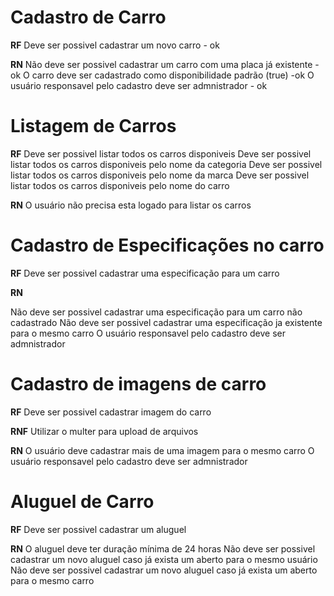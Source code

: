 # Cadastro de Carro

**RF**
Deve ser possivel cadastrar um novo carro - ok

**RN**
Não deve ser possivel cadastrar um carro com uma placa já existente - ok
O carro deve ser cadastrado como disponibilidade padrão (true) -ok
O usuário responsavel pelo cadastro deve ser admnistrador - ok


# Listagem de Carros

**RF**
Deve ser possivel listar todos os carros disponiveis
Deve ser possivel listar todos os carros disponiveis pelo nome da categoria
Deve ser possivel listar todos os carros disponiveis pelo nome da marca 
Deve ser possivel listar todos os carros disponiveis pelo nome do carro

**RN**
O usuário não precisa esta logado para listar os carros

# Cadastro de Especificações no carro

**RF**
Deve ser possivel cadastrar uma especificação para um carro


**RN**

Não deve ser possivel cadastrar uma especificação para um carro não cadastrado
Não deve ser possivel cadastrar uma especificação ja existente para o mesmo carro
O usuário responsavel pelo cadastro deve ser admnistrador

# Cadastro de imagens de carro

**RF**
Deve ser possivel cadastrar imagem do carro

**RNF**
Utilizar o multer para upload de arquivos

**RN**
O usuário deve cadastrar mais de uma imagem para o mesmo carro
O usuário responsavel pelo cadastro deve ser admnistrador


# Aluguel de Carro

**RF**
Deve ser possivel cadastrar um aluguel

**RN**
O aluguel deve ter duração mínima de 24 horas
Não deve ser possivel cadastrar um novo aluguel caso já exista um aberto para o mesmo usuário
Não deve ser possivel cadastrar um novo aluguel caso já exista um aberto para o mesmo carro



